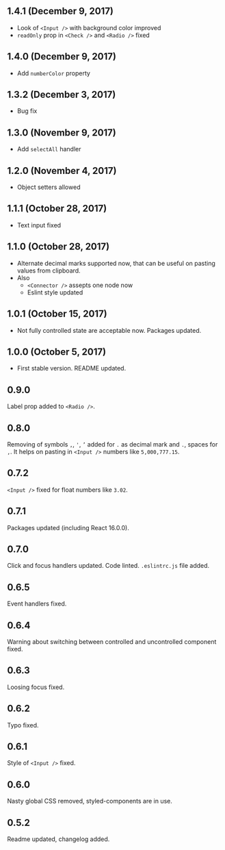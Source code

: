 ## 1.4.1 (December 9, 2017)
* Look of `<Input />` with background color improved
* `readOnly` prop in `<Check />` and `<Radio />` fixed

## 1.4.0 (December 9, 2017)
* Add `numberColor` property

## 1.3.2 (December 3, 2017)
* Bug fix

## 1.3.0 (November 9, 2017)
* Add `selectAll` handler

## 1.2.0 (November 4, 2017)
* Object setters allowed

## 1.1.1 (October 28, 2017)
* Text input fixed

## 1.1.0 (October 28, 2017)
* Alternate decimal marks supported now, that can be useful on pasting values from clipboard.
* Also
    * `<Connector />` assepts one node now
    * Eslint style updated

## 1.0.1 (October 15, 2017)
* Not fully controlled state are acceptable now. Packages updated.

## 1.0.0 (October 5, 2017)
* First stable version. README updated.

## 0.9.0
Label prop added to `<Radio />`.

## 0.8.0
Removing of symbols `,`, `'`, `’` added for `.` as decimal mark and `.`, spaces for `,`. It helps on pasting in `<Input />` numbers like `5,000,777.15`.

## 0.7.2
`<Input />` fixed for float numbers like `3.02`.

## 0.7.1
Packages updated (including React 16.0.0).

## 0.7.0
Click and focus handlers updated. Code linted. `.eslintrc.js` file added.

## 0.6.5
Event handlers fixed.

## 0.6.4
Warning about switching between controlled and uncontrolled component fixed.

## 0.6.3
Loosing focus fixed.

## 0.6.2
Typo fixed.

## 0.6.1
Style of `<Input />` fixed.

## 0.6.0
Nasty global CSS removed, styled-components are in use.

## 0.5.2
Readme updated, changelog added.
